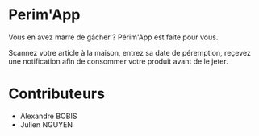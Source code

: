 # Perim'App

Vous en avez marre de gâcher ? Périm'App est faite pour vous.

Scannez votre article à la maison, entrez sa date de péremption, reçevez une notification afin de consommer votre produit avant de le jeter.

# Contributeurs

- Alexandre BOBIS
- Julien NGUYEN
